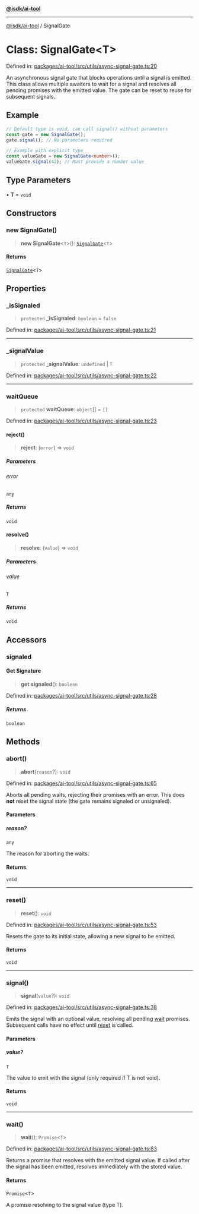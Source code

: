 [**@isdk/ai-tool**](../README.md)

***

[@isdk/ai-tool](../globals.md) / SignalGate

# Class: SignalGate\<T\>

Defined in: [packages/ai-tool/src/utils/async-signal-gate.ts:20](https://github.com/isdk/ai-tool.js/blob/79d5773fa454dc7789b1291b1ebd73e4c1b93154/src/utils/async-signal-gate.ts#L20)

An asynchronous signal gate that blocks operations until a signal is emitted.
This class allows multiple awaiters to wait for a signal and resolves all pending promises with the emitted value.
The gate can be reset to reuse for subsequent signals.

## Example

```typescript
// Default type is void, can call signal() without parameters
const gate = new SignalGate();
gate.signal(); // No parameters required

// Example with explicit type
const valueGate = new SignalGate<number>();
valueGate.signal(42); // Must provide a number value
```

## Type Parameters

• **T** = `void`

## Constructors

### new SignalGate()

> **new SignalGate**\<`T`\>(): [`SignalGate`](SignalGate.md)\<`T`\>

#### Returns

[`SignalGate`](SignalGate.md)\<`T`\>

## Properties

### \_isSignaled

> `protected` **\_isSignaled**: `boolean` = `false`

Defined in: [packages/ai-tool/src/utils/async-signal-gate.ts:21](https://github.com/isdk/ai-tool.js/blob/79d5773fa454dc7789b1291b1ebd73e4c1b93154/src/utils/async-signal-gate.ts#L21)

***

### \_signalValue

> `protected` **\_signalValue**: `undefined` \| `T`

Defined in: [packages/ai-tool/src/utils/async-signal-gate.ts:22](https://github.com/isdk/ai-tool.js/blob/79d5773fa454dc7789b1291b1ebd73e4c1b93154/src/utils/async-signal-gate.ts#L22)

***

### waitQueue

> `protected` **waitQueue**: `object`[] = `[]`

Defined in: [packages/ai-tool/src/utils/async-signal-gate.ts:23](https://github.com/isdk/ai-tool.js/blob/79d5773fa454dc7789b1291b1ebd73e4c1b93154/src/utils/async-signal-gate.ts#L23)

#### reject()

> **reject**: (`error`) => `void`

##### Parameters

###### error

`any`

##### Returns

`void`

#### resolve()

> **resolve**: (`value`) => `void`

##### Parameters

###### value

`T`

##### Returns

`void`

## Accessors

### signaled

#### Get Signature

> **get** **signaled**(): `boolean`

Defined in: [packages/ai-tool/src/utils/async-signal-gate.ts:28](https://github.com/isdk/ai-tool.js/blob/79d5773fa454dc7789b1291b1ebd73e4c1b93154/src/utils/async-signal-gate.ts#L28)

##### Returns

`boolean`

## Methods

### abort()

> **abort**(`reason`?): `void`

Defined in: [packages/ai-tool/src/utils/async-signal-gate.ts:65](https://github.com/isdk/ai-tool.js/blob/79d5773fa454dc7789b1291b1ebd73e4c1b93154/src/utils/async-signal-gate.ts#L65)

Aborts all pending waits, rejecting their promises with an error.
This does **not** reset the signal state (the gate remains signaled or unsignaled).

#### Parameters

##### reason?

`any`

The reason for aborting the waits.

#### Returns

`void`

***

### reset()

> **reset**(): `void`

Defined in: [packages/ai-tool/src/utils/async-signal-gate.ts:53](https://github.com/isdk/ai-tool.js/blob/79d5773fa454dc7789b1291b1ebd73e4c1b93154/src/utils/async-signal-gate.ts#L53)

Resets the gate to its initial state, allowing a new signal to be emitted.

#### Returns

`void`

***

### signal()

> **signal**(`value`?): `void`

Defined in: [packages/ai-tool/src/utils/async-signal-gate.ts:38](https://github.com/isdk/ai-tool.js/blob/79d5773fa454dc7789b1291b1ebd73e4c1b93154/src/utils/async-signal-gate.ts#L38)

Emits the signal with an optional value, resolving all pending [wait](../functions/wait.md) promises.
Subsequent calls have no effect until [reset](SignalGate.md#reset) is called.

#### Parameters

##### value?

`T`

The value to emit with the signal (only required if T is not void).

#### Returns

`void`

***

### wait()

> **wait**(): `Promise`\<`T`\>

Defined in: [packages/ai-tool/src/utils/async-signal-gate.ts:83](https://github.com/isdk/ai-tool.js/blob/79d5773fa454dc7789b1291b1ebd73e4c1b93154/src/utils/async-signal-gate.ts#L83)

Returns a promise that resolves with the emitted signal value.
If called after the signal has been emitted, resolves immediately with the stored value.

#### Returns

`Promise`\<`T`\>

A promise resolving to the signal value (type T).
